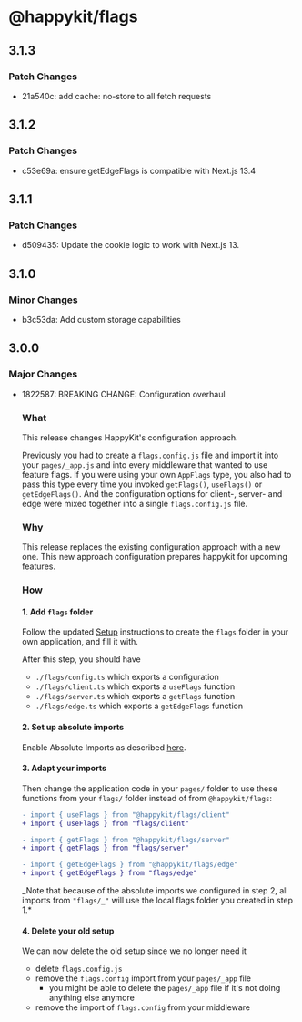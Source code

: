 # @happykit/flags

## 3.1.3

### Patch Changes

- 21a540c: add cache: no-store to all fetch requests

## 3.1.2

### Patch Changes

- c53e69a: ensure getEdgeFlags is compatible with Next.js 13.4

## 3.1.1

### Patch Changes

- d509435: Update the cookie logic to work with Next.js 13.

## 3.1.0

### Minor Changes

- b3c53da: Add custom storage capabilities

## 3.0.0

### Major Changes

- 1822587: BREAKING CHANGE: Configuration overhaul

  ### What

  This release changes HappyKit's configuration approach.

  Previously you had to create a `flags.config.js` file and import it into your `pages/_app.js` and into every middleware that wanted to use feature flags. If you were using your own `AppFlags` type, you also had to pass this type every time you invoked `getFlags()`, `useFlags()` or `getEdgeFlags()`. And the configuration options for client-, server- and edge were mixed together into a single `flags.config.js` file.

  ### Why

  This release replaces the existing configuration approach with a new one. This new approach configuration prepares happykit for upcoming features.

  ### How

  #### 1. Add `flags` folder

  Follow the updated [Setup](https://github.com/happykit/flags/tree/master/package#setup) instructions to create the `flags` folder in your own application, and fill it with.

  After this step, you should have

  - `./flags/config.ts` which exports a configuration
  - `./flags/client.ts` which exports a `useFlags` function
  - `./flags/server.ts` which exports a `getFlags` function
  - `./flags/edge.ts` which exports a `getEdgeFlags` function

  #### 2. Set up absolute imports

  Enable Absolute Imports as described [here](https://github.com/happykit/flags/tree/master/package#absolute-imports).

  #### 3. Adapt your imports

  Then change the application code in your `pages/` folder to use these functions from your `flags/` folder instead of from `@happykit/flags`:

  ```diff
  - import { useFlags } from "@happykit/flags/client"
  + import { useFlags } from "flags/client"
  ```

  ```diff
  - import { getFlags } from "@happykit/flags/server"
  + import { getFlags } from "flags/server"
  ```

  ```diff
  - import { getEdgeFlags } from "@happykit/flags/edge"
  + import { getEdgeFlags } from "flags/edge"
  ```

  _Note that because of the absolute imports we configured in step 2, all imports from `"flags/_"` will use the local flags folder you created in step 1.\*

  #### 4. Delete your old setup

  We can now delete the old setup since we no longer need it

  - delete `flags.config.js`
  - remove the `flags.config` import from your `pages/_app` file
    - you might be able to delete the `pages/_app` file if it's not doing anything else anymore
  - remove the import of `flags.config` from your middleware
